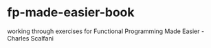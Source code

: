 # fp-made-easier-book
working through exercises for Functional Programming Made Easier - Charles Scalfani
